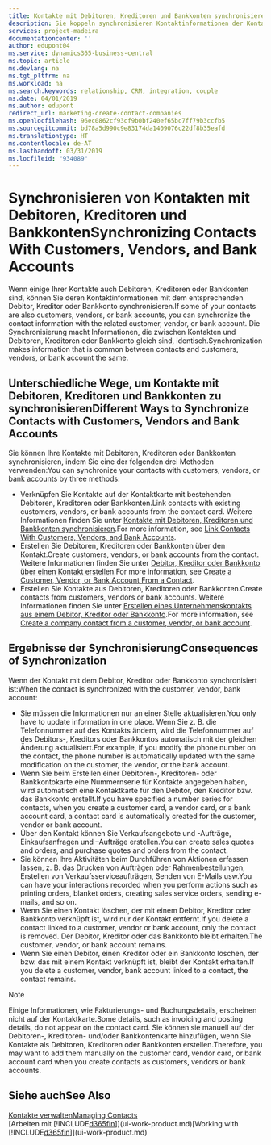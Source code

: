 ```yaml
---
title: Kontakte mit Debitoren, Kreditoren und Bankkonten synchronisieren| Microsoft Docs
description: Sie koppeln synchronisieren Kontaktinformationen der Kontakte, die auch Debitoren, Kreditoren oder Bankkonten sind, so aktualisieren Sie nur Informationen in einem Bereich.
services: project-madeira
documentationcenter: ''
author: edupont04
ms.service: dynamics365-business-central
ms.topic: article
ms.devlang: na
ms.tgt_pltfrm: na
ms.workload: na
ms.search.keywords: relationship, CRM, integration, couple
ms.date: 04/01/2019
ms.author: edupont
redirect_url: marketing-create-contact-companies
ms.openlocfilehash: 96ec0862cf93cf9b0bf240ef65bc7ff79b3ccfb5
ms.sourcegitcommit: bd78a5d990c9e83174da1409076c22df8b35eafd
ms.translationtype: HT
ms.contentlocale: de-AT
ms.lasthandoff: 03/31/2019
ms.locfileid: "934089"
---
```

# <a name="synchronizing-contacts-with-customers-vendors-and-bank-accounts"></a><span data-ttu-id="e933e-103">Synchronisieren von Kontakten mit Debitoren, Kreditoren und Bankkonten</span><span class="sxs-lookup"><span data-stu-id="e933e-103">Synchronizing Contacts With Customers, Vendors, and Bank Accounts</span></span>
<span data-ttu-id="e933e-104">Wenn einige Ihrer Kontakte auch Debitoren, Kreditoren oder Bankkonten sind, können Sie deren Kontaktinformationen mit dem entsprechenden Debitor, Kreditor oder Bankkonto synchronisieren.</span><span class="sxs-lookup"><span data-stu-id="e933e-104">If some of your contacts are also customers, vendors, or bank accounts, you can synchronize the contact information with the related customer, vendor, or bank account.</span></span> <span data-ttu-id="e933e-105">Die Synchronisierung macht Informationen, die zwischen Kontakten und Debitoren, Kreditoren oder Bankkonto gleich sind, identisch.</span><span class="sxs-lookup"><span data-stu-id="e933e-105">Synchronization makes information that is common between contacts and customers, vendors, or bank account the same.</span></span>  

## <a name="different-ways-to-synchronize-contacts-with-customers-vendors-and-bank-accounts"></a><span data-ttu-id="e933e-106">Unterschiedliche Wege, um Kontakte mit Debitoren, Kreditoren und Bankkonten zu synchronisieren</span><span class="sxs-lookup"><span data-stu-id="e933e-106">Different Ways to Synchronize Contacts with Customers, Vendors and Bank Accounts</span></span>
<span data-ttu-id="e933e-107">Sie können Ihre Kontakte mit Debitoren, Kreditoren oder Bankkonten synchronisieren, indem Sie eine der folgenden drei Methoden verwenden:</span><span class="sxs-lookup"><span data-stu-id="e933e-107">You can synchronize your contacts with customers, vendors, or bank accounts by three methods:</span></span>

* <span data-ttu-id="e933e-108">Verknüpfen Sie Kontakte auf der Kontaktkarte mit bestehenden Debitoren, Kreditoren oder Bankkonten.</span><span class="sxs-lookup"><span data-stu-id="e933e-108">Link contacts with existing customers, vendors, or bank accounts from the contact card.</span></span> <span data-ttu-id="e933e-109">Weitere Informationen finden Sie unter [Kontakte mit Debitoren, Kreditoren und Bankkonten synchronisieren](marketing-how-link-contact.md).</span><span class="sxs-lookup"><span data-stu-id="e933e-109">For more information, see [Link Contacts With Customers, Vendors, and Bank Accounts](marketing-how-link-contact.md).</span></span>
* <span data-ttu-id="e933e-110">Erstellen Sie Debitoren, Kreditoren oder Bankkonten über den Kontakt.</span><span class="sxs-lookup"><span data-stu-id="e933e-110">Create customers, vendors, or bank accounts from the contact.</span></span> <span data-ttu-id="e933e-111">Weitere Informationen finden Sie unter [Debitor, Kreditor oder Bankkonto über einen Kontakt erstellen](marketing-how-create-contacts-new-customers-vendors-bank-accounts.md).</span><span class="sxs-lookup"><span data-stu-id="e933e-111">For more information, see [Create a Customer, Vendor, or Bank Account From a Contact](marketing-how-create-contacts-new-customers-vendors-bank-accounts.md).</span></span>
* <span data-ttu-id="e933e-112">Erstellen Sie Kontakte aus Debitoren, Kreditoren oder Bankkonten.</span><span class="sxs-lookup"><span data-stu-id="e933e-112">Create contacts from customers, vendors or bank accounts.</span></span> <span data-ttu-id="e933e-113">Weitere Informationen finden Sie unter [Erstellen eines Unternehmenskontakts aus einem Debitor, Kreditor oder Bankkonto](marketing-how-create-contact-companies.md).</span><span class="sxs-lookup"><span data-stu-id="e933e-113">For more information, see [Create a company contact from a customer, vendor, or bank account](marketing-how-create-contact-companies.md).</span></span>

## <a name="consequences-of-synchronization"></a><span data-ttu-id="e933e-114">Ergebnisse der Synchronisierung</span><span class="sxs-lookup"><span data-stu-id="e933e-114">Consequences of Synchronization</span></span>
<span data-ttu-id="e933e-115">Wenn der Kontakt mit dem Debitor, Kreditor oder Bankkonto synchronisiert ist:</span><span class="sxs-lookup"><span data-stu-id="e933e-115">When the contact is synchronized with the customer, vendor, bank account:</span></span>

* <span data-ttu-id="e933e-116">Sie müssen die Informationen nur an einer Stelle aktualisieren.</span><span class="sxs-lookup"><span data-stu-id="e933e-116">You only have to update information in one place.</span></span> <span data-ttu-id="e933e-117">Wenn Sie z. B. die Telefonnummer auf des Kontakts ändern, wird die Telefonnummer auf des Debitors-, Kreditors oder Bankkontos automatisch mit der gleichen Änderung aktualisiert.</span><span class="sxs-lookup"><span data-stu-id="e933e-117">For example, if you modify the phone number on the contact, the phone number is automatically updated with the same modification on the customer, the vendor, or the bank account.</span></span>
* <span data-ttu-id="e933e-118">Wenn Sie beim Erstellen einer Debitoren-, Kreditoren- oder Bankkontokarte eine Nummernserie für Kontakte angegeben haben, wird automatisch eine Kontaktkarte für den Debitor, den Kreditor bzw. das Bankkonto erstellt.</span><span class="sxs-lookup"><span data-stu-id="e933e-118">If you have specified a number series for contacts, when you create a customer card, a vendor card, or a bank account card, a contact card is automatically created for the customer, vendor or bank account.</span></span>
* <span data-ttu-id="e933e-119">Über den Kontakt können Sie Verkaufsangebote und -Aufträge, Einkaufsanfragen und –Aufträge erstellen.</span><span class="sxs-lookup"><span data-stu-id="e933e-119">You can create sales quotes and orders, and purchase quotes and orders from the contact.</span></span>
* <span data-ttu-id="e933e-120">Sie können Ihre Aktivitäten beim Durchführen von Aktionen erfassen lassen, z. B. das Drucken von Aufträgen oder Rahmenbestellungen, Erstellen von Verkaufsserviceaufträgen, Senden von E-Mails usw.</span><span class="sxs-lookup"><span data-stu-id="e933e-120">You can have your interactions recorded when you perform actions such as printing orders, blanket orders, creating sales service orders, sending e-mails, and so on.</span></span>
* <span data-ttu-id="e933e-121">Wenn Sie einen Kontakt löschen, der mit einem Debitor, Kreditor oder Bankkonto verknüpft ist, wird nur der Kontakt entfernt.</span><span class="sxs-lookup"><span data-stu-id="e933e-121">If you delete a contact linked to a customer, vendor or bank account, only the contact is removed.</span></span> <span data-ttu-id="e933e-122">Der Debitor, Kreditor oder das Bankkonto bleibt erhalten.</span><span class="sxs-lookup"><span data-stu-id="e933e-122">The customer, vendor, or bank account remains.</span></span>
* <span data-ttu-id="e933e-123">Wenn Sie einen Debitor, einen Kreditor oder ein Bankkonto löschen, der bzw. das mit einem Kontakt verknüpft ist, bleibt der Kontakt erhalten.</span><span class="sxs-lookup"><span data-stu-id="e933e-123">If you delete a customer, vendor, bank account linked to a contact, the contact remains.</span></span>

> [!NOTE]  
>   <span data-ttu-id="e933e-124">Einige Informationen, wie Fakturierungs- und Buchungsdetails, erscheinen nicht auf der Kontaktkarte.</span><span class="sxs-lookup"><span data-stu-id="e933e-124">Some details, such as invoicing and posting details, do not appear on the contact card.</span></span> <span data-ttu-id="e933e-125">Sie können sie manuell auf der Debitoren-, Kreditoren- und/oder Bankkontenkarte hinzufügen, wenn Sie Kontakte als Debitoren, Kreditoren oder Bankkonten erstellen.</span><span class="sxs-lookup"><span data-stu-id="e933e-125">Therefore, you may want to add them manually on the customer card, vendor card, or bank account card when you create contacts as customers, vendors or bank accounts.</span></span>

## <a name="see-also"></a><span data-ttu-id="e933e-126">Siehe auch</span><span class="sxs-lookup"><span data-stu-id="e933e-126">See Also</span></span>
[<span data-ttu-id="e933e-127">Kontakte verwalten</span><span class="sxs-lookup"><span data-stu-id="e933e-127">Managing Contacts</span></span>](marketing-contacts.md)  
<span data-ttu-id="e933e-128">[Arbeiten mit [!INCLUDE[d365fin](includes/d365fin_md.md)]](ui-work-product.md)</span><span class="sxs-lookup"><span data-stu-id="e933e-128">[Working with [!INCLUDE[d365fin](includes/d365fin_md.md)]](ui-work-product.md)</span></span>

